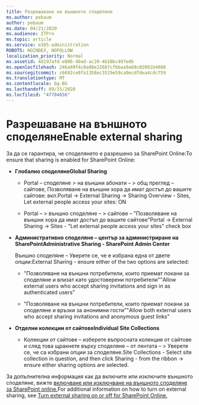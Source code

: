 ```yaml
---
title: Разрешаване на външното споделяне
ms.author: pebaum
author: pebaum
ms.date: 04/21/2020
ms.audience: ITPro
ms.topic: article
ms.service: o365-administration
ROBOTS: NOINDEX, NOFOLLOW
localization_priority: Normal
ms.assetid: 4d197afd-e806-40ad-ac20-4b10bc497edb
ms.openlocfilehash: 246a99f4c8a88e226b7cfbbaa9a68c02081b4088
ms.sourcegitcommit: c6692ce0fa1358ec3529e59ca0ecdfdea4cdc759
ms.translationtype: MT
ms.contentlocale: bg-BG
ms.lasthandoff: 09/15/2020
ms.locfileid: "47784656"
---
```

# <a name="enable-external-sharing"></a><span data-ttu-id="a0d86-102">Разрешаване на външното споделяне</span><span class="sxs-lookup"><span data-stu-id="a0d86-102">Enable external sharing</span></span>

 <span data-ttu-id="a0d86-103">За да се гарантира, че споделянето е разрешено за SharePoint Online:</span><span class="sxs-lookup"><span data-stu-id="a0d86-103">To ensure that sharing is enabled for SharePoint Online:</span></span>
  
- <span data-ttu-id="a0d86-104">**Глобално споделяне**</span><span class="sxs-lookup"><span data-stu-id="a0d86-104">**Global Sharing**</span></span>
    
  - <span data-ttu-id="a0d86-105">Portal – споделяне \> на външни абонати – \> общ преглед – сайтове, Позволяване на външни хора да имат достъп до вашите сайтове: вкл.</span><span class="sxs-lookup"><span data-stu-id="a0d86-105">Portal -\> External Sharing -\> Sharing Overview - Sites, Let external people access your sites: ON</span></span>
    
  - <span data-ttu-id="a0d86-106">Portal – \> външно споделяне – \> сайтове – "Позволяване на външни хора да имат достъп до вашите сайтове"</span><span class="sxs-lookup"><span data-stu-id="a0d86-106">Portal -\> External Sharing -\> Sites - "Let external people access your sites" check box</span></span>
    
- <span data-ttu-id="a0d86-107">**Административно споделяне – център за администриране на SharePoint**</span><span class="sxs-lookup"><span data-stu-id="a0d86-107">**Administrative Sharing - SharePoint Admin Center**</span></span>
    
    <span data-ttu-id="a0d86-108">Външно споделяне – Уверете се, че е избрана една от двете опции:</span><span class="sxs-lookup"><span data-stu-id="a0d86-108">External Sharing - ensure either of the two options are selected:</span></span>
    
  - <span data-ttu-id="a0d86-109">"Позволяване на външни потребители, които приемат покани за споделяне и влизат като удостоверени потребители"</span><span class="sxs-lookup"><span data-stu-id="a0d86-109">"Allow external users who accept sharing invitations and sign in as authenticated users"</span></span>
    
  - <span data-ttu-id="a0d86-110">"Позволяване на външни потребители, които приемат покани за споделяне и връзки за анонимни гости"</span><span class="sxs-lookup"><span data-stu-id="a0d86-110">"Allow both external users who accept sharing invitations and anonymous guest links"</span></span>
    
- <span data-ttu-id="a0d86-111">**Отделни колекции от сайтове**</span><span class="sxs-lookup"><span data-stu-id="a0d86-111">**Individual Site Collections**</span></span>
    
  - <span data-ttu-id="a0d86-112">Колекции от сайтове – изберете въпросната колекция от сайтове и след това щракнете върху споделяне – от лентата – \> Уверете се, че са избрани опции за споделяне.</span><span class="sxs-lookup"><span data-stu-id="a0d86-112">Site Collections - Select site collection in question, and then click Sharing - from the ribbon -\> ensure either sharing options are selected.</span></span>
    
<span data-ttu-id="a0d86-113">За допълнителна информация как да включите или изключите външното споделяне, вижте [включване или изключване на външното споделяне за SharePoint online.](https://go.microsoft.com/fwlink/?linkid=2047681&amp;clcid=0x409)</span><span class="sxs-lookup"><span data-stu-id="a0d86-113">For additional information on how to turn on external sharing, see [Turn external sharing on or off for SharePoint Online.](https://go.microsoft.com/fwlink/?linkid=2047681&amp;clcid=0x409)</span></span>
  

